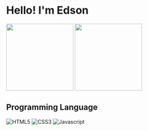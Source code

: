 <h1> Hello! I'm Edson</h1>

<picture >
  <source 
    srcset="https://github-readme-stats.vercel.app/api?username=dev-edsonlopes&show_icons=true&theme=gotham"
    media="(prefers-color-scheme: dark)" height= "180px"
  />
  <source
    srcset="https://github-readme-stats.vercel.app/api?username=dev-edsonlopes&show_icons=true&theme=vue"
    media="(prefers-color-scheme: light), (prefers-color-scheme: no-preference)" height= "180px"
  />
  <img src="https://github-readme-stats.vercel.app/api?username=dev-edsonlopes&show_icons=true&theme=vue" height= "180px"/>
</picture>

<picture >
  <source 
    srcset="https://github-readme-stats.vercel.app/api/top-langs/?username=dev-edsonlopes&layout=compact&theme=gotham"
    media="(prefers-color-scheme: dark)" height= "180px"
  />
  <source
    srcset="https://github-readme-stats.vercel.app/api/top-langs/?username=dev-edsonlopes&layout=compact&theme=vue"
    media="(prefers-color-scheme: light), (prefers-color-scheme: no-preference)" height= "180px"
  />
  <img src="https://github-readme-stats.vercel.app/api/top-langs/?username=dev-edsonlopes&layout=compact&theme=vue" height= "180px"/>
</picture>



<h2>Programming Language</h2>
<div>
  <img src="https://img.shields.io/badge/HTML5-E34F26?style=for-the-badge&logo=html5&logoColor=white" alt="HTML5">
  <img src="https://img.shields.io/badge/CSS3-1572B6?style=for-the-badge&logo=css3&logoColor=white" alt="CSS3">
  <img src="https://img.shields.io/badge/JavaScript-F7DF1E?style=for-the-badge&logo=javascript&logoColor=black" alt="Javascript">
</div>
